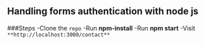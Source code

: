 ## Handling forms authentication with node js

###Steps
-Clone the `repo`
-Run **npm-install**
-Run **npm start**
-Visit `**http://localhost:3000/contact**`

